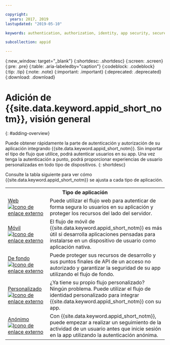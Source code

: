 ```yaml
---

copyright:
  years: 2017, 2019
lastupdated: "2019-05-10"

keywords: authentication, authorization, identity, app security, secure, application identity, app to app, access token

subcollection: appid

---
```


{:new_window: target="_blank"}
{:shortdesc: .shortdesc}
{:screen: .screen}
{:pre: .pre}
{:table: .aria-labeledby="caption"}
{:codeblock: .codeblock}
{:tip: .tip}
{:note: .note}
{:important: .important}
{:deprecated: .deprecated}
{:download: .download}


# Adición de {{site.data.keyword.appid_short_notm}}, visión general
{: #adding-overview}


Puede obtener rápidamente la parte de autenticación y autorización de su aplicación integrando {{site.data.keyword.appid_short_notm}}. Sin importar el tipo de flujo que utilice, podrá autenticar usuarios en su app. Una vez tenga la autenticación a punto, podrá proporcionar experiencias de usuario personalizadas en todo tipo de dispositivos.
{: shortdesc}


Consulte la tabla siguiente para ver cómo {{site.data.keyword.appid_short_notm}} se ajusta a cada tipo de aplicación.

<table>
    <tr>
        <th colspan=2>Tipo de aplicación</th>
    </tr>
    <tr>
        <td><a href="/docs/services/appid?topic=appid-web-apps#web-apps" target="_blank">Web <img src="../../icons/launch-glyph.svg" alt="Icono de enlace externo"></a></td>
        <td>Puede utilizar el flujo web para autenticar de forma segura lo usuarios en su aplicación y proteger los recursos del lado del servidor.</td>
    </tr>
    <tr>
        <td><a href="/docs/services/appid?topic=appid-mobile-apps#mobile-apps" target="_blank">Móvil <img src="../../icons/launch-glyph.svg" alt="Icono de enlace externo"></a></td>
        <td>El flujo de móvil de {{site.data.keyword.appid_short_notm}} es más útil si desarrolla aplicaciones pensadas para instalarse en un dispositivo de usuario como aplicación nativa.</td>
    </tr>
    <tr>
        <td><a href="/docs/services/appid?topic=appid-backend#backend" target="_blank">De fondo <img src="../../icons/launch-glyph.svg" alt="Icono de enlace externo"></a></td>
        <td>Puede proteger sus recursos de desarrollo y sus puntos finales de API de un acceso no autorizado y garantizar la seguridad de su app utilizando el flujo de fondo.</td>
    </tr>
    <tr>
        <td><a href="/docs/services/appid?topic=appid-custom-auth#custom-auth" target="_blank">Personalizado <img src="../../icons/launch-glyph.svg" alt="Icono de enlace externo"></a></td>
        <td>¿Ya tiene su propio flujo personalizado? Ningún problema. Puede utilizar el flujo de identidad personalizado para integrar {{site.data.keyword.appid_short_notm}} con su app.</td>
    </tr>
    <tr>
        <td><a href="/docs/services/appid?topic=appid-anonymous#anonymous" target="_blank">Anónimo <img src="../../icons/launch-glyph.svg" alt="Icono de enlace externo"></a></td>
        <td>Con {{site.data.keyword.appid_short_notm}}, puede empezar a realizar un seguimiento de la actividad de un usuario antes que inicie sesión en la app utilizando la autenticación anónima.</td>
    </tr>
</table>
